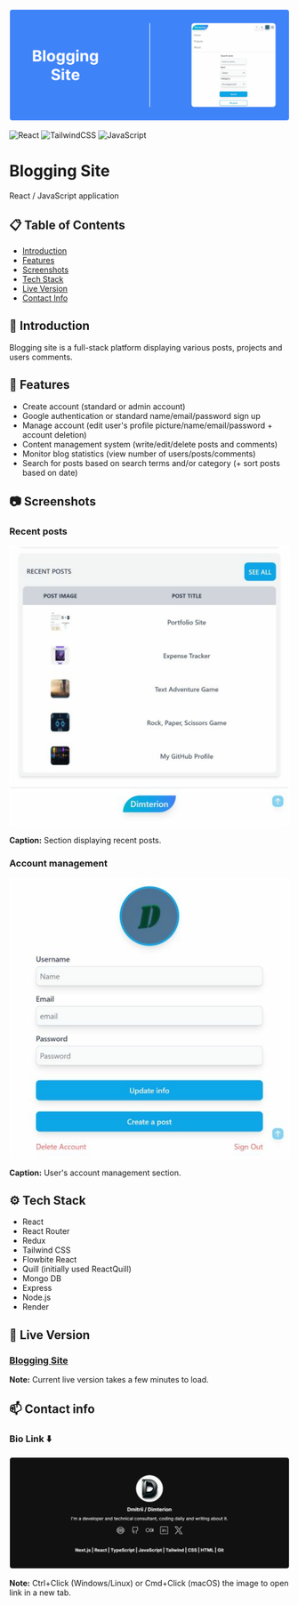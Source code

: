 <img src="./frontend/src/assets/mern-blog_readme_header.svg" alt="Blogging Site readme header" />

![React](https://img.shields.io/badge/React-20232A?style=for-the-badge&logo=react&logoColor=61DAFB) ![TailwindCSS](https://img.shields.io/badge/Tailwind_CSS-38B2AC?style=for-the-badge&logo=tailwind-css&logoColor=white) ![JavaScript](https://img.shields.io/badge/JavaScript-F7DF1E?style=for-the-badge&logo=javascript&logoColor=black)

# Blogging Site

React / JavaScript application

## 📋 Table of Contents

- [Introduction](#introduction)
- [Features](#features)
- [Screenshots](#screenshots)
- [Tech Stack](#tech-stack)
- [Live Version](#live-version)
- [Contact Info](#contact-info)

## <a id="introduction"></a>🔎 Introduction

Blogging site is a full-stack platform displaying various posts, projects and users comments.

## <a id="features"></a>📌 Features

- Create account (standard or admin account)
- Google authentication or standard name/email/password sign up
- Manage account (edit user's profile picture/name/email/password + account deletion)
- Content management system (write/edit/delete posts and comments)
- Monitor blog statistics (view number of users/posts/comments)
- Search for posts based on search terms and/or category (+ sort posts based on date)

## <a id="screenshots"></a>📷 Screenshots

### Recent posts

<img src="./frontend/src/assets/mern-blog_recent_posts.svg" alt="Blogging Site recent posts section" />

**Caption:** Section displaying recent posts.

### Account management

<img src="./frontend/src/assets/mern-blog_account_management.svg" alt="Blogging Site account management section" />

**Caption:** User's account management section.

## <a id="tech-stack"></a>⚙️ Tech Stack

- React
- React Router
- Redux
- Tailwind CSS
- Flowbite React
- Quill (initially used ReactQuill)
- Mongo DB
- Express
- Node.js
- Render

## <a id="live-version"></a>🔗 Live Version

### [Blogging Site](https://mern-blog-chsq.onrender.com/)

**Note:** Current live version takes a few minutes to load.

## <a id="contact-info"></a>📫 Contact info

### Bio Link ⬇️

<a href="https://dimterion.bio.link/">
  <img src="./frontend/src/assets/mern-blog_readme_footer.svg" alt="Mern-blog readme header" />
</a>

**Note:** Ctrl+Click (Windows/Linux) or Cmd+Click (macOS) the image to open link in a new tab.
